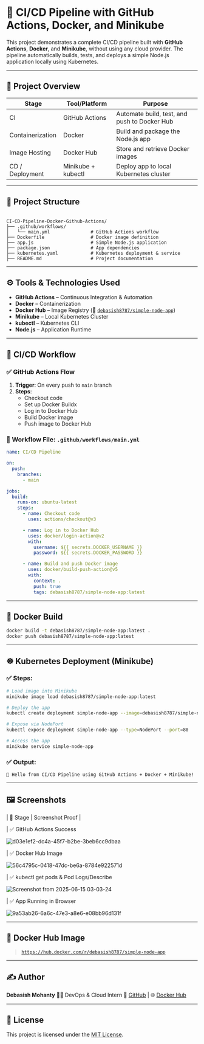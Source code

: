 # 🚀 CI/CD Pipeline with GitHub Actions, Docker, and Minikube

This project demonstrates a complete CI/CD pipeline built with **GitHub Actions**, **Docker**, and **Minikube**, without using any cloud provider. The pipeline automatically builds, tests, and deploys a simple Node.js application locally using Kubernetes.

---

## 🧩 Project Overview

| Stage       | Tool/Platform     | Purpose                                     |
|-------------|-------------------|---------------------------------------------|
| CI          | GitHub Actions     | Automate build, test, and push to Docker Hub |
| Containerization | Docker          | Build and package the Node.js app           |
| Image Hosting | Docker Hub       | Store and retrieve Docker images            |
| CD / Deployment | Minikube + kubectl | Deploy app to local Kubernetes cluster     |

---

## 📁 Project Structure

```

CI-CD-Pipeline-Docker-Github-Actions/
├── .github/workflows/
│   └── main.yml               # GitHub Actions workflow
├── Dockerfile                 # Docker image definition
├── app.js                     # Simple Node.js application
├── package.json               # App dependencies
├── kubernetes.yaml            # Kubernetes deployment & service
├── README.md                  # Project documentation

````

---

## ⚙️ Tools & Technologies Used

- **GitHub Actions** – Continuous Integration & Automation
- **Docker** – Containerization
- **Docker Hub** – Image Registry (🔗 [`debasish8787/simple-node-app`](https://hub.docker.com/r/debasish8787/simple-node-app))
- **Minikube** – Local Kubernetes Cluster
- **kubectl** – Kubernetes CLI
- **Node.js** – Application Runtime

---

## 🔁 CI/CD Workflow

### ✅ GitHub Actions Flow

1. **Trigger**: On every push to `main` branch
2. **Steps**:
   - Checkout code
   - Set up Docker Buildx
   - Log in to Docker Hub
   - Build Docker image
   - Push image to Docker Hub

### 📜 Workflow File: `.github/workflows/main.yml`

```yaml
name: CI/CD Pipeline

on:
  push:
    branches:
      - main

jobs:
  build:
    runs-on: ubuntu-latest
    steps:
      - name: Checkout code
        uses: actions/checkout@v3

      - name: Log in to Docker Hub
        uses: docker/login-action@v2
        with:
          username: ${{ secrets.DOCKER_USERNAME }}
          password: ${{ secrets.DOCKER_PASSWORD }}

      - name: Build and push Docker image
        uses: docker/build-push-action@v5
        with:
          context: .
          push: true
          tags: debasish8787/simple-node-app:latest
````

---

## 🐳 Docker Build

```bash
docker build -t debasish8787/simple-node-app:latest .
docker push debasish8787/simple-node-app:latest
```

---

## ☸️ Kubernetes Deployment (Minikube)

### ✅ Steps:

```bash
# Load image into Minikube
minikube image load debasish8787/simple-node-app:latest

# Deploy the app
kubectl create deployment simple-node-app --image=debasish8787/simple-node-app:latest

# Expose via NodePort
kubectl expose deployment simple-node-app --type=NodePort --port=80

# Access the app
minikube service simple-node-app
```

### ✅ Output:

```
🚀 Hello from CI/CD Pipeline using GitHub Actions + Docker + Minikube!
```

---

## 🖼️ Screenshots

| 📌 Stage | Screenshot Proof |

| ✅ GitHub Actions Success 

![d03e1ef2-dc4a-45f7-b2be-3beb6cc9dbaa](https://github.com/user-attachments/assets/79a1a394-842d-45a2-8333-ba40568a2b36)

| ✅ Docker Hub Image  

![56c4795c-0418-47dc-be6a-8784e922571d](https://github.com/user-attachments/assets/d847e679-a5ff-4d00-91f7-670fa697d505)

| ✅ kubectl get pods & Pod Logs/Describe 

![Screenshot from 2025-06-15 03-03-24](https://github.com/user-attachments/assets/fc74b14f-aec1-4ac1-a67d-b8c13d3b1a0c)

| ✅ App Running in Browser 

![9a53ab26-6a6c-47e3-a8e6-e08bb96d131f](https://github.com/user-attachments/assets/3b7d4b18-f404-4ee5-b715-2ede137771bb)

---

## 🔗 Docker Hub Image

> [`https://hub.docker.com/r/debasish8787/simple-node-app`](https://hub.docker.com/r/debasish8787/simple-node-app)

---

## ✍️ Author

**Debasish Mohanty**
👨‍💻 DevOps & Cloud Intern
🔗 [GitHub](https://github.com/Debasish-87) | 🌐 [Docker Hub](https://hub.docker.com/u/debasish8787)

---

## 📜 License

This project is licensed under the [MIT License](LICENSE).

```

